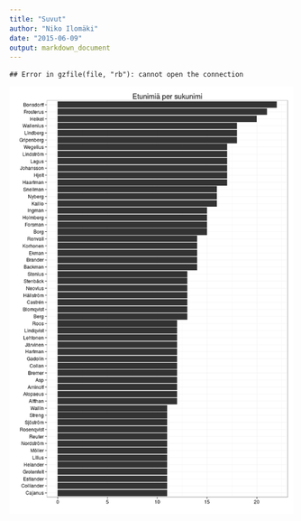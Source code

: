 ```yaml
---
title: "Suvut"
author: "Niko Ilomäki"
date: "2015-06-09"
output: markdown_document
---
```





```
## Error in gzfile(file, "rb"): cannot open the connection
```

![plot of chunk suvut](figure/suvut-1.png) 
